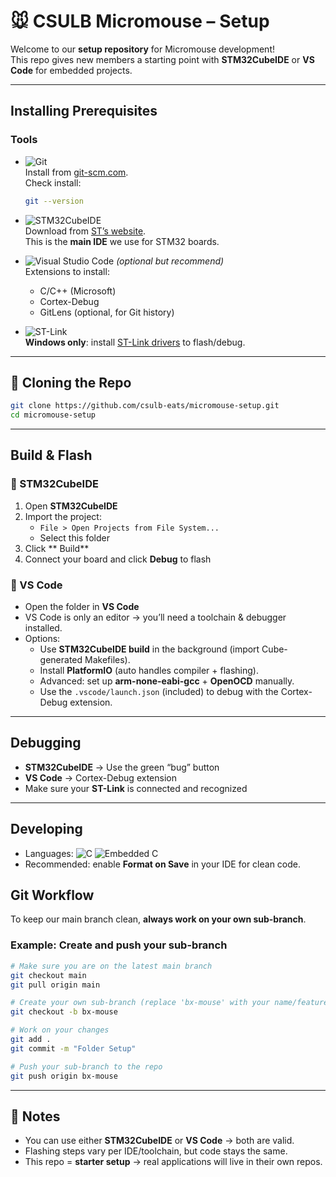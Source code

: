 # 🐭 CSULB Micromouse – Setup  

Welcome to our **setup repository** for Micromouse development!  
This repo gives new members a starting point with **STM32CubeIDE** or **VS Code** for embedded projects.  

---

## Installing Prerequisites  

### Tools
- ![Git](https://img.shields.io/badge/Git-F05032?style=flat&logo=git&logoColor=white)  
  Install from [git-scm.com](https://git-scm.com/downloads).  
  Check install:  
  ```bash
  git --version
  ```

- ![STM32CubeIDE](https://img.shields.io/badge/STM32CubeIDE-03234B?style=flat&logo=stmicroelectronics&logoColor=white)  
  Download from [ST’s website](https://www.st.com/en/development-tools/stm32cubeide.html).  
  This is the **main IDE** we use for STM32 boards.  

- ![Visual Studio Code](https://img.shields.io/badge/VS%20Code-007ACC?style=flat&logo=visualstudiocode&logoColor=white) *(optional but recommend)*  
  Extensions to install:  
  - C/C++ (Microsoft)  
  - Cortex-Debug  
  - GitLens (optional, for Git history)  

- ![ST-Link](https://img.shields.io/badge/ST--Link-03234B?style=flat&logo=stmicroelectronics&logoColor=white)  
  **Windows only**: install [ST-Link drivers](https://www.st.com/en/development-tools/st-link-v2.html) to flash/debug.  

---

## 📂 Cloning the Repo  

```bash
git clone https://github.com/csulb-eats/micromouse-setup.git
cd micromouse-setup
```

---

## Build & Flash

### 🔹 STM32CubeIDE  
1. Open **STM32CubeIDE**  
2. Import the project:  
   - `File > Open Projects from File System...`  
   - Select this folder  
3. Click ** Build**  
4. Connect your board and click **Debug** to flash  

### 🔹 VS Code  
- Open the folder in **VS Code**  
- VS Code is only an editor → you’ll need a toolchain & debugger installed.  
- Options:  
  - Use **STM32CubeIDE build** in the background (import Cube-generated Makefiles).  
  - Install **PlatformIO** (auto handles compiler + flashing).  
  - Advanced: set up **arm-none-eabi-gcc** + **OpenOCD** manually.  
  - Use the `.vscode/launch.json` (included) to debug with the Cortex-Debug extension.  

---

## Debugging  

- **STM32CubeIDE** → Use the green “bug” button  
- **VS Code** → Cortex-Debug extension  
- Make sure your **ST-Link** is connected and recognized  

---

## Developing  

- Languages: ![C](https://img.shields.io/badge/C-00599C?style=flat&logo=c&logoColor=white) ![Embedded C](https://img.shields.io/badge/Embedded%20C-orange?style=flat)  
- Recommended: enable **Format on Save** in your IDE for clean code.

##  Git Workflow  

To keep our main branch clean, **always work on your own sub-branch**.  

### Example: Create and push your sub-branch  
```bash
# Make sure you are on the latest main branch
git checkout main
git pull origin main

# Create your own sub-branch (replace 'bx-mouse' with your name/feature)
git checkout -b bx-mouse

# Work on your changes
git add .
git commit -m "Folder Setup"

# Push your sub-branch to the repo
git push origin bx-mouse
```
---

## 📝 Notes  

- You can use either **STM32CubeIDE** or **VS Code** → both are valid.  
- Flashing steps vary per IDE/toolchain, but code stays the same.  
- This repo = **starter setup** → real applications will live in their own repos.  

